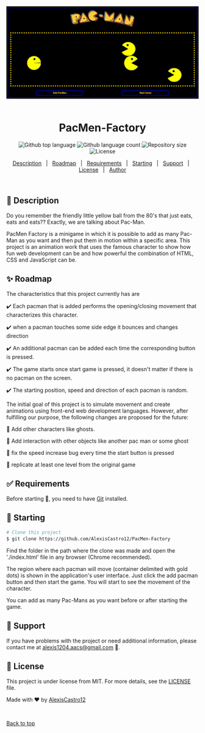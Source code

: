 <div align="center" id="top"> 
  <img src="./images/PacMen-Factory.png" alt="PacMen-Factory" />
  &#xa0;
</div>

<h1 align="center">PacMen-Factory</h1>

<p align="center">
  <img alt="Github top language" src="https://img.shields.io/github/languages/top/AlexisCastro12/PacMen-Factory?color=56BEB8">

  <img alt="Github language count" src="https://img.shields.io/github/languages/count/AlexisCastro12/PacMen-Factory?color=56BEB8">

  <img alt="Repository size" src="https://img.shields.io/github/repo-size/AlexisCastro12/PacMen-Factory?color=56BEB8">

  <img alt="License" src="https://img.shields.io/github/license/AlexisCastro12/PacMen-Factory?color=56BEB8">
</p>

<p align="center">
  <a href="#dart-description">Description</a> &#xa0; | &#xa0; 
  <a href="#sparkles-roadmap">Roadmap</a> &#xa0; | &#xa0;
  <a href="#white_check_mark-requirements">Requirements</a> &#xa0; | &#xa0;
  <a href="#checkered_flag-starting">Starting</a> &#xa0; | &#xa0;
  <a href="#wrench-support">Support</a> &#xa0; | &#xa0;
  <a href="#memo-license">License</a> &#xa0; | &#xa0;
  <a href="https://github.com/AlexisCastro12" target="_blank">Author</a>
</p>

<br>

## :dart: Description

Do you remember the friendly little yellow ball from the 80's that just eats, eats and eats?? Exactly, we are talking about Pac-Man.

PacMen Factory is a minigame in which it is possible to add as many Pac-Man as you want and then put them in motion within a specific area. This project is an animation work that uses the famous character to show how fun web development can be and how powerful the combination of HTML, CSS and JavaScript can be.

## :sparkles: Roadmap

The characteristics that this project currently has are

:heavy_check_mark: Each pacman that is added performs the opening/closing movement that characterizes this character.

:heavy_check_mark: when a pacman touches some side edge it bounces and changes direction

:heavy_check_mark: An additional pacman can be added each time the corresponding button is pressed.

:heavy_check_mark: The game starts once start game is pressed, it doesn't matter if there is no pacman on the screen.

:heavy_check_mark: The starting position, speed and direction of each pacman is random.

The initial goal of this project is to simulate movement and create animations using front-end web development languages.
However, after fulfilling our purpose, the following changes are proposed for the future:

:pushpin: Add other characters like ghosts.

:pushpin: Add interaction with other objects like another pac man or some ghost

:pushpin: fix the speed increase bug every time the start button is pressed

:pushpin: replicate at least one level from the original game

## :white_check_mark: Requirements

Before starting :checkered_flag:, you need to have [Git](https://git-scm.com) installed.

## :checkered_flag: Starting

```bash
# Clone this project
$ git clone https://github.com/AlexisCastro12/PacMen-Factory

```

Find the folder in the path where the clone was made and open the './index.html' file in any browser (Chrome recommended).

The region where each pacman will move (container delimited with gold dots) is shown in the application's user interface. Just click the add pacman button and then start the game. You will start to see the movement of the character.

You can add as many Pac-Mans as you want before or after starting the game.

## :wrench: Support

If you have problems with the project or need additional information, please contact me at <alexis1204.aacs@gmail.com> :e-mail:.

## :memo: License

This project is under license from MIT. For more details, see the [LICENSE](LICENSE) file.

Made with :heart: by <a href="https://github.com/AlexisCastro12" target="_blank">AlexisCastro12</a>

&#xa0;

<a href="#top">Back to top</a>
